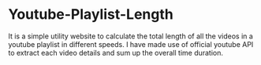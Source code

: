 # Youtube-Playlist-Length
It is a simple utility website to calculate the total length of all the videos in a youtube playlist in different speeds. I have made use of official youtube API to extract each video details and sum up the overall time duration.
